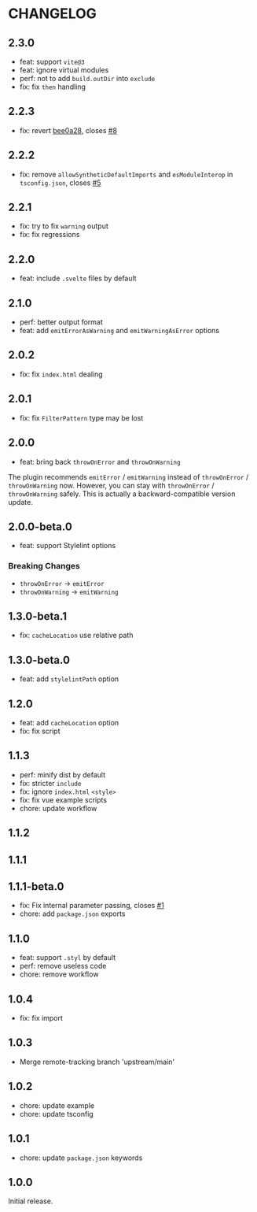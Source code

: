 # CHANGELOG

## 2.3.0

- feat: support `vite@3`
- feat: ignore virtual modules
- perf: not to add `build.outDir` into `exclude`
- fix: fix `then` handling

## 2.2.3

- fix: revert [bee0a28](https://github.com/ModyQyW/vite-plugin-stylelint/commit/bee0a28b7691090e02d73e979bf62c27510a960d), closes [#8](https://github.com/ModyQyW/vite-plugin-stylelint/issues/8)

## 2.2.2

- fix: remove `allowSyntheticDefaultImports` and `esModuleInterop` in `tsconfig.json`, closes [#5](https://github.com/ModyQyW/vite-plugin-stylelint/issues/5)

## 2.2.1

- fix: try to fix `warning` output
- fix: fix regressions

## 2.2.0

- feat: include `.svelte` files by default

## 2.1.0

- perf: better output format
- feat: add `emitErrorAsWarning` and `emitWarningAsError` options

## 2.0.2

- fix: fix `index.html` dealing

## 2.0.1

- fix: fix `FilterPattern` type may be lost

## 2.0.0

- feat: bring back `throwOnError` and `throwOnWarning`

The plugin recommends `emitError` / `emitWarning` instead of `throwOnError` / `throwOnWarning` now. However, you can stay with `throwOnError` / `throwOnWarning` safely. This is actually a backward-compatible version update.

## 2.0.0-beta.0

- feat: support Stylelint options

### Breaking Changes

- `throwOnError` -> `emitError`
- `throwOnWarning` -> `emitWarning`

## 1.3.0-beta.1

- fix: `cacheLocation` use relative path

## 1.3.0-beta.0

- feat: add `stylelintPath` option

## 1.2.0

- feat: add `cacheLocation` option
- fix: fix script

## 1.1.3

- perf: minify dist by default
- fix: stricter `include`
- fix: ignore `index.html` `<style>`
- fix: fix vue example scripts
- chore: update workflow

## 1.1.2

## 1.1.1

## 1.1.1-beta.0

- fix: Fix internal parameter passing, closes [#1](https://github.com/ModyQyW/vite-plugin-stylelint/issues/1)
- chore: add `package.json` exports

## 1.1.0

- feat: support `.styl` by default
- perf: remove useless code
- chore: remove workflow

## 1.0.4

- fix: fix import

## 1.0.3

- Merge remote-tracking branch 'upstream/main'

## 1.0.2

- chore: update example
- chore: update tsconfig

## 1.0.1

- chore: update `package.json` keywords

## 1.0.0

Initial release.
